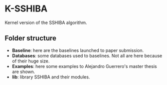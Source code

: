 # K-SSHIBA
Kernel version of the SSHIBA algorithm.

## Folder structure

- **Baseline**: here are the baselines launched to paper submission.
- **Databases**: some databases used to baselines. Not all are here because of their huge size.
- **Examples**: here some examples to Alejandro Guerrero's master thesis are shown.
- **lib**: library SSHIBA and their modules.
